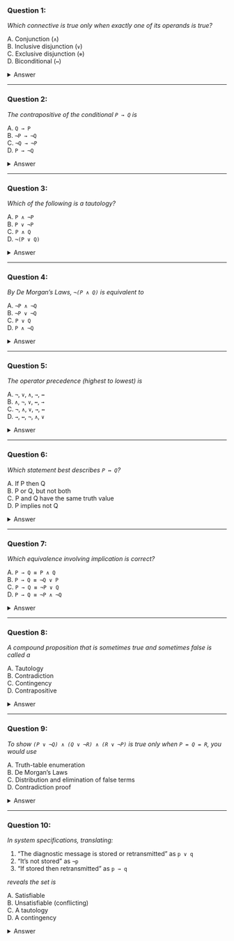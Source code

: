 ### Question 1:
*Which connective is true only when exactly one of its operands is true?*

   A. Conjunction (`∧`)  
   B. Inclusive disjunction (`∨`)  
   C. Exclusive disjunction (`⊕`)  
   D. Biconditional (`↔`)  

<details>
<summary>Answer</summary>
C. Exclusive disjunction (`⊕`)
</details>

---

### Question 2:
*The contrapositive of the conditional `P → Q` is*

   A. `Q → P`  
   B. `¬P → ¬Q`  
   C. `¬Q → ¬P`  
   D. `P → ¬Q`  

<details>
<summary>Answer</summary>
C. `¬Q → ¬P`
</details>

---

### Question 3:
*Which of the following is a tautology?*

   A. `P ∧ ¬P`  
   B. `P ∨ ¬P`  
   C. `P ∧ Q`  
   D. `¬(P ∨ Q)`  

<details>
<summary>Answer</summary>
B. `P ∨ ¬P`
</details>

---

### Question 4:
*By De Morgan’s Laws, `¬(P ∧ Q)` is equivalent to*

   A. `¬P ∧ ¬Q`  
   B. `¬P ∨ ¬Q`  
   C. `P ∨ Q`  
   D. `P ∧ ¬Q`  

<details>
<summary>Answer</summary>
B. `¬P ∨ ¬Q`
</details>

---

### Question 5:
*The operator precedence (highest to lowest) is*

   A. `¬`, `∨`, `∧`, `→`, `↔`  
   B. `∧`, `¬`, `∨`, `↔`, `→`  
   C. `¬`, `∧`, `∨`, `→`, `↔`  
   D. `→`, `↔`, `¬`, `∧`, `∨`  

<details>
<summary>Answer</summary>
C. `¬`, `∧`, `∨`, `→`, `↔`
</details>

---

### Question 6:
*Which statement best describes `P ↔ Q`?*

   A. If P then Q  
   B. P or Q, but not both  
   C. P and Q have the same truth value  
   D. P implies not Q  

<details>
<summary>Answer</summary>
C. P and Q have the same truth value
</details>

---

### Question 7:
*Which equivalence involving implication is correct?*

   A. `P → Q ≡ P ∧ Q`  
   B. `P → Q ≡ ¬Q ∨ P`  
   C. `P → Q ≡ ¬P ∨ Q`  
   D. `P → Q ≡ ¬P ∧ ¬Q`  

<details>
<summary>Answer</summary>
C. `P → Q ≡ ¬P ∨ Q`
</details>

---

### Question 8:
*A compound proposition that is sometimes true and sometimes false is called a*

   A. Tautology  
   B. Contradiction  
   C. Contingency  
   D. Contrapositive  

<details>
<summary>Answer</summary>
C. Contingency
</details>

---

### Question 9:
*To show `(P ∨ ¬Q) ∧ (Q ∨ ¬R) ∧ (R ∨ ¬P)` is true only when `P = Q = R`, you would use*

   A. Truth-table enumeration  
   B. De Morgan’s Laws  
   C. Distribution and elimination of false terms  
   D. Contradiction proof  

<details>
<summary>Answer</summary>
C. Distribution and elimination of false terms
</details>

---

### Question 10:
*In system specifications, translating:*  
1. “The diagnostic message is stored or retransmitted” as `p ∨ q`  
2. “It’s not stored” as `¬p`  
3. “If stored then retransmitted” as `p → q`  

*reveals the set is*

   A. Satisfiable  
   B. Unsatisfiable (conflicting)  
   C. A tautology  
   D. A contingency  

<details>
<summary>Answer</summary>
B. Unsatisfiable (conflicting)
</details>
